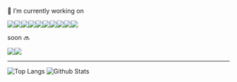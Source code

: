 


<p>💫 I’m currently working on </p>
<div style="display:flex;">
<img src="https://img.shields.io/badge/React-61DAFB?style=flat-square&logo=React&logoColor=000"/>
<img src="https://img.shields.io/badge/redux-764ABC?style=flat-square&logo=redux&logoColor=white"/>
<img src="https://img.shields.io/badge/redux-saga-999999?style=flat-square&logo=redux-saga&logoColor=white"/>

<img src="https://img.shields.io/badge/Javascript-F7DF1E?style=flat-square&logo=javascript&logoColor=333"/>
<img src="https://img.shields.io/badge/css3-1572B6?style=flat-square&logo=css3&logoColor=white"/>
<img src="https://img.shields.io/badge/html5-E34F26?style=flat-square&logo=html5&logoColor=white"/>
<img src="https://img.shields.io/badge/Sass.js-CC6699?style=flat-square&logo=Sass&logoColor=fff"/>
<img src="https://img.shields.io/badge/PostCSS-white?style=flat-square&logo=postcss&logoColor=red"/>
<img src="https://img.shields.io/badge/Ruby-white?style=flat-square&logo=ruby&logoColor=red"/>
<img src="https://img.shields.io/badge/Rails-red?style=flat-square&logo=rubyonrails&logoColor=white"/>
 </div>

  


soon 🔜
<div style="display:flex;">
<img src="https://img.shields.io/badge/Typescript-white?style=flat-square&logo=typescript&logoColor=blue"/>
  <img src="https://img.shields.io/badge/tailwindcss-white?style=flat-square&logo=tailwindcss&logoColor=blue"/>
</div>
<hr>


![Top Langs](https://github-readme-stats.vercel.app/api/top-langs/?username=minsoocho-hj&theme=radical&hide_border=true) ![Github Stats](https://github-readme-stats.vercel.app/api?username=minsoocho-hj&show_icons=true&theme=radical&hide_border=true)
